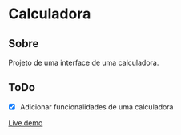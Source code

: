 # Calculadora

## Sobre

Projeto de uma interface de uma calculadora.

## ToDo

- [x] Adicionar funcionalidades de uma calculadora

<a href="https://boracodar-one.vercel.app/" target="_blank">Live demo</a>
